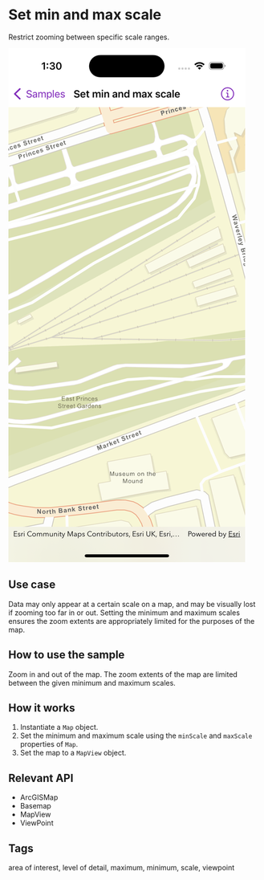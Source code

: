 # Set min and max scale

Restrict zooming between specific scale ranges.

![Image of set min and max scale](set-min-and-max-scale.png)

## Use case

Data may only appear at a certain scale on a map, and may be visually lost if zooming too far in or out. Setting the minimum and maximum scales ensures the zoom extents are appropriately limited for the purposes of the map.

## How to use the sample

Zoom in and out of the map. The zoom extents of the map are limited between the given minimum and maximum scales.

## How it works

1. Instantiate a `Map` object.
2. Set the minimum and maximum scale using the `minScale` and `maxScale` properties of `Map`.
3. Set the map to a `MapView` object.

## Relevant API

- ArcGISMap
- Basemap
- MapView
- ViewPoint

## Tags

area of interest, level of detail, maximum, minimum, scale, viewpoint
